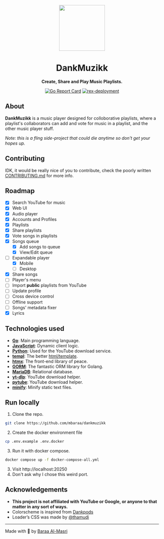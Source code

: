 <div align="center">
  <a href="https://dankmuzikk.com" target="_blank"><img src="https://dankmuzikk.com/static/android-chrome-512x512.png" width="150" /></a>

  <h1>DankMuzikk</h1>
  <p>
    <strong>Create, Share and Play Music Playlists.</strong>
  </p>
  <p>
    <a href="https://goreportcard.com/report/github.com/mbaraa/dankmuzikk"><img alt="Go Report Card" src="https://goreportcard.com/badge/github.com/mbaraa/dankmuzikk"/></a>
    <a href="https://github.com/mbaraa/dankmuzikk/actions/workflows/rex-deploy.yml"><img alt="rex-deployment" src="https://github.com/mbaraa/dankmuzikk/actions/workflows/rex-deploy.yml/badge.svg"/></a>
  </p>
</div>

## About

**DankMuzikk** is a music player designed for colloborative playlists, where a playlist's collaborators can add and vote for music in a playlist, and the other music player stuff.

_Note: this is a fling side-project that could die anytime so don't get your hopes up._

## Contributing

IDK, it would be really nice of you to contribute, check the poorly written [CONTRIBUTING.md](/CONTRIBUTING.md) for more info.

## Roadmap

- [x] Search YouTube for music
- [x] Web UI
- [x] Audio player
- [x] Accounts and Profiles
- [x] Playlists
- [x] Share playlists
- [x] Vote songs in playlists
- [x] Songs queue
  - [x] Add songs to queue
  - [x] View/Edit queue
- [ ] Expandable player
  - [x] Mobile
  - [ ] Desktop
- [x] Share songs
- [ ] Player's menu
- [ ] Import **public** playlists from YouTube
- [ ] Update profile
- [ ] Cross device control
- [ ] Offline support
- [ ] Songs' metadata fixer
- [x] Lyrics

## Technologies used

- **[Go](https://golang.org)**: Main programming language.
- **[JavaScript](https://developer.mozilla.org/en-US/docs/Web/javascript)**: Dynamic client logic.
- **[Python](https://python.org)**: Used for the YouTube download service.
- **[templ](https://templ.guide)**: The better [html/template](https://pkg.go.dev/html/template).
- **[htmx](https://htmx.org)**: The front-end library of peace.
- **[GORM](https://gorm.io)**: The fantastic ORM library for Golang.
- **[MariaDB](https://mariadb.org)**: Relational database.
- **[yt-dlp](https://github.com/yt-dlp/yt-dlp)**: YouTube download helper.
- **[pytube](https://github.com/pytube/pytube)**: YouTube download helper.
- **[minify](https://github.com/tdewolff/minify)**: Minify static text files.

## Run locally

1. Clone the repo.

```bash
git clone https://github.com/mbaraa/dankmuzikk
```

2. Create the docker environment file

```bash
cp .env.example .env.docker
```

3. Run it with docker compose.

```bash
docker compose up -f docker-compose-all.yml
```

3. Visit http://localhost:20250
4. Don't ask why I chose this weird port.

## Acknowledgements

- **This project is not affiliated with YouTube or Google, or anyone to that matter in any sort of ways.**
- Colorscheme is inspired from [Dankpods](https://www.youtube.com/@DankPods)
- Loader’s CSS was made by [@thamudi](https://github.com/thamudi)

---

Made with 🧉 by [Baraa Al-Masri](https://mbaraa.com)
